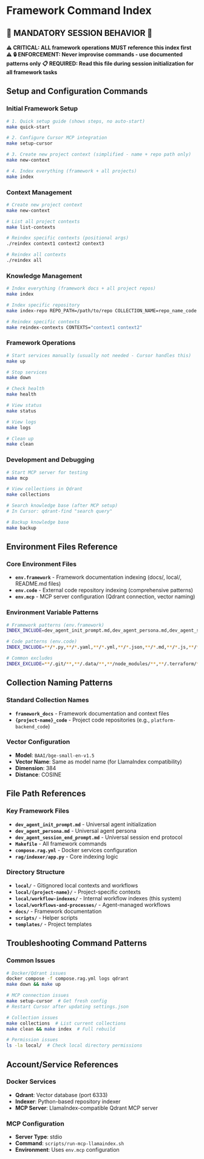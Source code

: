 # Framework Command Index

## 🚨 MANDATORY SESSION BEHAVIOR 🚨
**⚠️ CRITICAL: ALL framework operations MUST reference this index first ⚠️**
**🔒 ENFORCEMENT: Never improvise commands - use documented patterns only**
**📋 REQUIRED: Read this file during session initialization for all framework tasks**

## Setup and Configuration Commands

### Initial Framework Setup
```bash
# 1. Quick setup guide (shows steps, no auto-start)
make quick-start

# 2. Configure Cursor MCP integration
make setup-cursor

# 3. Create new project context (simplified - name + repo path only)
make new-context

# 4. Index everything (framework + all projects)
make index
```

### Context Management
```bash
# Create new project context
make new-context

# List all project contexts
make list-contexts

# Reindex specific contexts (positional args)
./reindex context1 context2 context3

# Reindex all contexts
./reindex all
```

### Knowledge Management
```bash
# Index everything (framework docs + all project repos)
make index

# Index specific repository
make index-repo REPO_PATH=/path/to/repo COLLECTION_NAME=repo_name_code

# Reindex specific contexts
make reindex-contexts CONTEXTS="context1 context2"
```

### Framework Operations
```bash
# Start services manually (usually not needed - Cursor handles this)
make up

# Stop services
make down

# Check health
make health

# View status
make status

# View logs
make logs

# Clean up
make clean
```

### Development and Debugging
```bash
# Start MCP server for testing
make mcp

# View collections in Qdrant
make collections

# Search knowledge base (after MCP setup)
# In Cursor: qdrant-find "search query"

# Backup knowledge base
make backup
```

## Environment Files Reference

### Core Environment Files
- **`env.framework`** - Framework documentation indexing (docs/, local/, README.md files)
- **`env.code`** - External code repository indexing (comprehensive patterns)
- **`env.mcp`** - MCP server configuration (Qdrant connection, vector naming)

### Environment Variable Patterns
```bash
# Framework patterns (env.framework)
INDEX_INCLUDE=dev_agent_init_prompt.md,dev_agent_persona.md,dev_agent_session_end_prompt.md,README.md,local/*/dev_agent_context.md,local/*/README.md

# Code patterns (env.code)
INDEX_INCLUDE=**/*.py,**/*.yaml,**/*.yml,**/*.json,**/*.md,**/*.js,**/*.ts,**/*.tf,**/*.go,**/*.rs,**/*.scala,**/*.java,**/*.c,**/*.cpp,**/*.cc,**/*.cxx,**/*.h,**/*.hpp

# Common excludes
INDEX_EXCLUDE=**/.git/**,**/.data/**,**/node_modules/**,**/.terraform/**,**/.venv/**,**/dist/**,**/build/**,**/__pycache__/**,**/venv/**,**/.pytest_cache/**
```

## Collection Naming Patterns

### Standard Collection Names
- **`framework_docs`** - Framework documentation and context files
- **`{project-name}_code`** - Project code repositories (e.g., `platform-backend_code`)

### Vector Configuration
- **Model**: `BAAI/bge-small-en-v1.5`
- **Vector Name**: Same as model name (for LlamaIndex compatibility)
- **Dimension**: 384
- **Distance**: COSINE

## File Path References

### Key Framework Files
- **`dev_agent_init_prompt.md`** - Universal agent initialization
- **`dev_agent_persona.md`** - Universal agent persona 
- **`dev_agent_session_end_prompt.md`** - Universal session end protocol
- **`Makefile`** - All framework commands
- **`compose.rag.yml`** - Docker services configuration
- **`rag/indexer/app.py`** - Core indexing logic

### Directory Structure
- **`local/`** - Gitignored local contexts and workflows
- **`local/{project-name}/`** - Project-specific contexts
- **`local/workflow-indexes/`** - Internal workflow indexes (this system)
- **`local/workflows-and-processes/`** - Agent-managed workflows
- **`docs/`** - Framework documentation
- **`scripts/`** - Helper scripts
- **`templates/`** - Project templates

## Troubleshooting Command Patterns

### Common Issues
```bash
# Docker/Qdrant issues
docker compose -f compose.rag.yml logs qdrant
make down && make up

# MCP connection issues  
make setup-cursor  # Get fresh config
# Restart Cursor after updating settings.json

# Collection issues
make collections  # List current collections
make clean && make index  # Full rebuild

# Permission issues
ls -la local/  # Check local directory permissions
```

## Account/Service References

### Docker Services
- **Qdrant**: Vector database (port 6333)
- **Indexer**: Python-based repository indexer
- **MCP Server**: LlamaIndex-compatible Qdrant MCP server

### MCP Configuration
- **Server Type**: stdio
- **Command**: `scripts/run-mcp-llamaindex.sh`
- **Environment**: Uses `env.mcp` configuration
